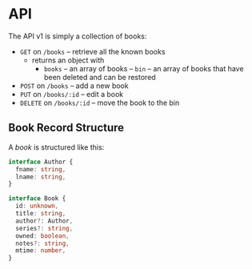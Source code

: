 # API

The API v1 is simply a collection of books:

* `GET` on `/books` – retrieve all the known books
   - returns an object with
      - `books` – an array of books
      – `bin` – an array of books that have been deleted and can be restored
* `POST` on `/books` – add a new book
* `PUT` on `/books/:id` – edit a book
* `DELETE` on `/books/:id` – move the book to the bin

## Book Record Structure

A *book* is structured like this:

```typescript
interface Author {
  fname: string,
  lname: string,
}

interface Book {
  id: unknown,
  title: string,
  author?: Author,
  series?: string,
  owned: boolean,
  notes?: string,
  mtime: number,
}
```
